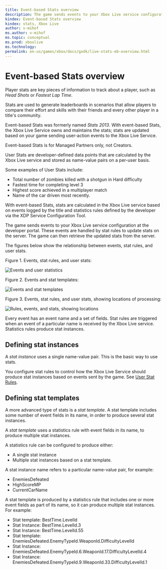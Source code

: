 ```yaml
---
title: Event-based Stats overview
description: The game sends events to your Xbox Live service configuration at the developer portal. These events are handled by stat rules to update stats on the server. The game can then retrieve the updated stats from the server.
kindex: Event-based Stats overview
kindex: stats, Xbox Live
author: v-mihof
ms.author: v-mihof
ms.topic: conceptual
ms.prod: xboxlive
ms.technology: 
permalink: en-us/games/xbox/docs/gxdk/live-stats-eb-overview.html
---
```


# Event-based Stats overview

<!-- these 4 sentences are from public docs, were the file player-stats-2013.md, and were linked at bottom to old secure docs portal: -->

Player stats are key pieces of information to track about a player, such as *Head Shots* or *Fastest Lap Time*.

Stats are used to generate leaderboards in scenarios that allow players to compare their effort and skills with their friends and every other player in a title's community.

Event-based Stats was formerly named _Stats 2013_.
With event-based Stats, the Xbox Live Service owns and maintains the stats; stats are updated based on your game sending user-action events to the Xbox Live Service.

Event-based Stats is for Managed Partners only, not Creators.

<!-- See [User Stats for Data Platform 2013](https://developer.microsoft.com/en-us/games/xbox/docs/xdk/user-stats).
This is an external link, to the "Xbox One XDK" documentation. -->

<!-- the remainder of this article is from old secure portal article "User Stats for Data Platform 2013" (the old link above): -->

User Stats are developer-defined data points that are calculated by the Xbox Live service and stored as name-value pairs on a per-user basis.

Some examples of User Stats include:
* Total number of zombies killed with a shotgun in Hard difficulty
* Fastest time for completing level 3
* Highest score achieved in a multiplayer match
* Name of the car driven most recently.

<!-- probably old: "the XDP Service Configuration Tool" -->

With event-based Stats, stats are calculated in the Xbox Live service based on events logged by the title and statistics rules defined by the developer via the XDP Service Configuration Tool.

The game sends events to your Xbox Live service configuration at the developer portal. These events are handled by stat rules to update stats on the server. The game can then retrieve the updated stats from the server.
<!-- added new sentence above -->

The figures below show the relationship between events, stat rules, and user stats.

Figure 1. Events, stat rules, and user stats:

![Events and user statistics](../../../../../../../../resources/gamecore/secure/images/en-us/live/stats/events-and-user-stats2.png)

Figure 2. Events and stat templates:

![Events and stat templates](../../../../../../../../resources/gamecore/secure/images/en-us/live/stats/stat-templates.png)

Figure 3. Events, stat rules, and user stats, showing locations of processing:

![Rules, events, and stats, showing locations](../../../../../../../../resources/gamecore/secure/images/en-us/live/stats/stats2013diagram.jpg)

Every event has an event name and a set of fields.
Stat rules are triggered when an event of a particular name is received by the Xbox Live service.
Statistics rules produce stat instances.


## Defining stat instances

A _stat instance_ uses a single name-value pair.
This is the basic way to use stats.

You configure stat rules to control how the Xbox Live Service should produce stat instances based on events sent by the game.
See [User Stat Rules](live-user-stat-rules.md).


## Defining stat templates

A more advanced type of stats is a _stat template_.
A stat template includes some number of event fields in its name, in order to produce several stat instances.

A _stat template_ uses a statistics rule with event fields in its name, to produce multiple stat instances.

A statistics rule can be configured to produce either:
* A single stat instance
* Multiple stat instances based on a stat template.

A stat instance name refers to a particular name-value pair, for example:
* EnemiesDefeated
* HighScoreMP
* CurrentCarName

A stat template is produced by a statistics rule that includes one or more event fields as part of its name, so it can produce multiple stat instances.
For example:
* Stat template: BestTime.LevelId
* Stat Instance: BestTime.LevelId.3
* Stat Instance: BestTime.LevelId.55
* Stat template: EnemiesDefeated.EnemyTypeId.WeaponId.DifficultyLevelId
* Stat Instance: EnemiesDefeated.EnemyTypeId.6.WeaponId.17.DifficultyLevelId.4
* Stat Instance: EnemiesDefeated.EnemyTypeId.9.WeaponId.33.DifficultyLevelId.1
